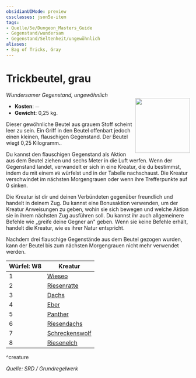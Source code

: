 ```yaml
---
obsidianUIMode: preview
cssclasses: json5e-item
tags:
- Quelle/5e/Dungeon_Masters_Guide
- Gegenstand/wundersam
- Gegenstand/Seltenheit/ungewöhnlich
aliases:
- Bag of Tricks, Gray
---
```

# Trickbeutel, grau
*Wundersamer Gegenstand, ungewöhnlich*  
<img src="Gegenstände/Beutel-der-Tricks.webp" align="right" width="150">

- **Kosten**: ⏤
- **Gewicht**: 0,25 kg.

Dieser gewöhnliche Beutel aus grauem Stoff scheint leer zu sein. Ein Griff in den Beutel offenbart jedoch einen kleinen, flauschigen Gegenstand. Der Beutel wiegt 0,25 Kilogramm..

Du kannst den flauschigen Gegenstand als Aktion aus dem Beutel ziehen und sechs Meter in die Luft werfen. Wenn der Gegenstand landet, verwandelt er sich in eine Kreatur, die du bestimmst, indem du mit einem `W8` würfelst und in der Tabelle nachschaust. Die Kreatur verschwindet im nächsten Morgengrauen oder wenn ihre Trefferpunkte auf 0 sinken.

Die Kreatur ist dir und deinen Verbündeten gegenüber freundlich und handelt in deinem Zug. Du kannst eine Bonusaktion verwenden, um der Kreatur Anweisungen zu geben, wohin sie sich bewegen und welche Aktion sie in ihrem nächsten Zug ausführen soll. Du kannst ihr auch allgemeinere Befehle wie „greife deine Gegner an" geben. Wenn sie keine Befehle erhält, handelt die Kreatur, wie es ihrer Natur entspricht.

Nachdem drei flauschige Gegenstände aus dem Beutel gezogen wurden, kann der Beutel bis zum nächsten Morgengrauen nicht mehr verwendet werden.

| Würfel: W8 | Kreatur |
|----------|----------|
| 1 | [Wieseo](../Bestiarium/Bestien/weasel.md) |
| 2 | [Riesenratte](../Bestiarium/Bestien/giant-rat.md) |
| 3 | [Dachs](../Bestiarium/Bestien/badger.md) |
| 4 | [Eber](../Bestiarium/Bestien/boar.md) |
| 5 | [Panther](../Bestiarium/Bestien/panther.md) |
| 6 | [Riesendachs](../Bestiarium/Bestien/giant-badger.md) |
| 7 | [Schreckenswolf](../Bestiarium/Bestien/Schreckenswolf.md) |
| 8 | [Riesenelch](../Bestiarium/Bestien/giant-elk.md) |
^creature

*Quelle: SRD / Grundregelwerk*